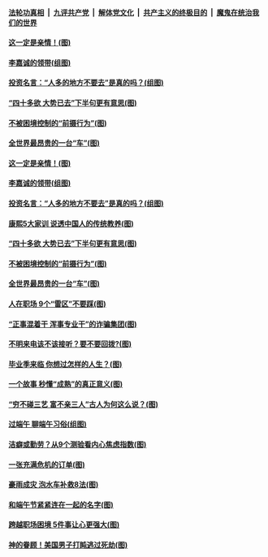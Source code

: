 ####  [法轮功真相](../../../../basic/blob/master/README.md?t=06281402) &nbsp;|&nbsp; [九评共产党](../../../../9ping.md/blob/master/README.md?t=06281402) &nbsp;|&nbsp; [解体党文化](../../../../jtdwh.md/blob/master/README.md?t=06281402)  &nbsp;|&nbsp; [共产主义的终极目的](../../../../gczydzjmd.md/blob/master/README.md?t=06281402) &nbsp;|&nbsp; [魔鬼在统治我们的世界](../../../../mgztzwmdsj.md/blob/master/README.md?t=06281402) 

#### [这一定是亲情！(图)](../pages/p8/937905.md?t=06281402) 

#### [李嘉诚的领带(组图)](../pages/p8/937484.md?t=06281402) 

#### [投资名言：“人多的地方不要去”是真的吗？(组图)](../pages/p8/937855.md?t=06281402) 

#### [“四十多欲 大势已去”下半句更有意思(图)](../pages/p8/937811.md?t=06281402) 

#### [不被困境控制的“前摄行为”(图)](../pages/p8/937145.md?t=06281402) 

#### [全世界最昂贵的一台“车”(图)](../pages/p8/937477.md?t=06281402) 

#### [这一定是亲情！(图)](../pages/p8/937905.md?t=06281402) 

#### [李嘉诚的领带(组图)](../pages/p8/937484.md?t=06281402) 

#### [投资名言：“人多的地方不要去”是真的吗？(组图)](../pages/p8/937855.md?t=06281402) 

#### [康熙5大家训 说透中国人的传统教养(图)](../pages/p8/937696.md?t=06281402) 

#### [“四十多欲 大势已去”下半句更有意思(图)](../pages/p8/937811.md?t=06281402) 

#### [不被困境控制的“前摄行为”(图)](../pages/p8/937145.md?t=06281402) 

#### [全世界最昂贵的一台“车”(图)](../pages/p8/937477.md?t=06281402) 

#### [人在职场 9个“雷区”不要踩(图)](../pages/p8/937766.md?t=06281402) 

#### [“正事混着干 浑事专业干”的诈骗集团(图)](../pages/p8/937732.md?t=06281402) 

#### [不明来电该不该接听？要不要回拨?(图)](../pages/p8/936929.md?t=06281402) 

#### [毕业季来临 你想过怎样的人生？(图)](../pages/p8/937661.md?t=06281402) 

#### [一个故事 秒懂“成熟”的真正意义(图)](../pages/p8/936405.md?t=06281402) 

#### [“穷不碰三艺 富不亲三人”古人为何这么说？(图)](../pages/p8/937602.md?t=06281402) 

#### [过端午 聊端午习俗(组图)](../pages/p8/937246.md?t=06281402) 

#### [洁癖或勤劳？从9个测验看内心焦虑指数(图)](../pages/p8/937558.md?t=06281402) 

#### [一张充满危机的订单(图)](../pages/p8/936981.md?t=06281402) 

#### [豪雨成灾 泡水车补救8法(图)](../pages/p8/937526.md?t=06281402) 

#### [和端午节紧紧连在一起的名字(图)](../pages/p8/937448.md?t=06281402) 

#### [跨越职场困境 5件事让心更强大(图)](../pages/p8/937375.md?t=06281402) 

#### [神的眷顾！美国男子打盹逃过死劫(图)](../pages/p8/936985.md?t=06281402) 

